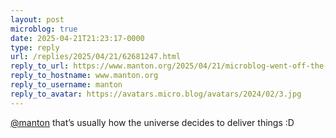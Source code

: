 ```yaml
---
layout: post
microblog: true
date: 2025-04-21T21:23:17-0000
type: reply
url: /replies/2025/04/21/62681247.html
reply_to_url: https://www.manton.org/2025/04/21/microblog-went-off-the-rails.html
reply_to_hostname: www.manton.org
reply_to_username: manton
reply_to_avatar: https://avatars.micro.blog/avatars/2024/02/3.jpg
---
```

<p><a href="https://micro.blog/manton">@manton</a> that’s usually how the universe decides to deliver things :D</p>
